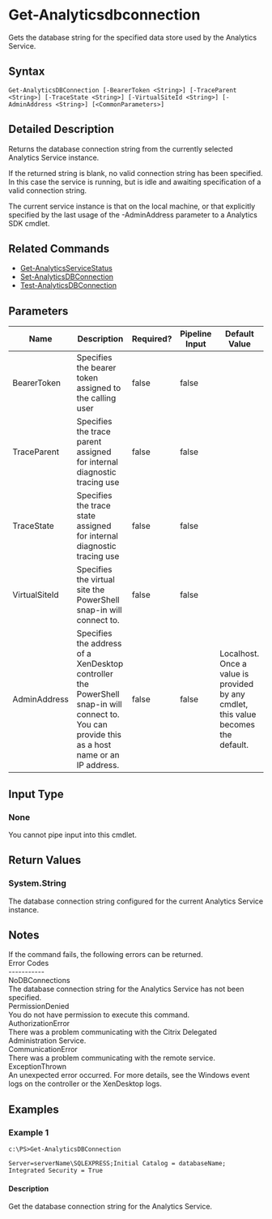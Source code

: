 ﻿
# Get-Analyticsdbconnection
Gets the database string for the specified data store used by the Analytics Service.
## Syntax

```
Get-AnalyticsDBConnection [-BearerToken <String>] [-TraceParent <String>] [-TraceState <String>] [-VirtualSiteId <String>] [-AdminAddress <String>] [<CommonParameters>]
```

## Detailed Description
Returns the database connection string from the currently selected Analytics Service instance.

If the returned string is blank, no valid connection string has been specified. In this case the service is running, but is idle and awaiting specification of a valid connection string.

The current service instance is that on the local machine, or that explicitly specified by the last usage of the -AdminAddress parameter to a Analytics SDK cmdlet.


## Related Commands

* [Get-AnalyticsServiceStatus](../Get-AnalyticsServiceStatus/)
* [Set-AnalyticsDBConnection](../Set-AnalyticsDBConnection/)
* [Test-AnalyticsDBConnection](../Test-AnalyticsDBConnection/)
## Parameters
| Name   | Description | Required? | Pipeline Input | Default Value |
| --- | --- | --- | --- | --- |
| BearerToken | Specifies the bearer token assigned to the calling user | false | false |  |
| TraceParent | Specifies the trace parent assigned for internal diagnostic tracing use | false | false |  |
| TraceState | Specifies the trace state assigned for internal diagnostic tracing use | false | false |  |
| VirtualSiteId | Specifies the virtual site the PowerShell snap-in will connect to. | false | false |  |
| AdminAddress | Specifies the address of a XenDesktop controller the PowerShell snap-in will connect to. You can provide this as a host name or an IP address. | false | false | Localhost. Once a value is provided by any cmdlet, this value becomes the default. |

## Input Type

### None
You cannot pipe input into this cmdlet.
## Return Values

### System.String
The database connection string configured for the current Analytics Service instance.
## Notes
If the command fails, the following errors can be returned.  
    Error Codes  
    -----------  
    NoDBConnections  
        The database connection string for the Analytics Service has not been specified.  
    PermissionDenied  
        You do not have permission to execute this command.  
    AuthorizationError  
        There was a problem communicating with the Citrix Delegated Administration Service.  
    CommunicationError  
        There was a problem communicating with the remote service.  
    ExceptionThrown  
        An unexpected error occurred.  For more details, see the Windows event logs on the controller or the XenDesktop logs.
## Examples

### Example 1

```
c:\PS>Get-AnalyticsDBConnection  
  
Server=serverName\SQLEXPRESS;Initial Catalog = databaseName;  Integrated Security = True
```

#### Description
Get the database connection string for the Analytics Service.

